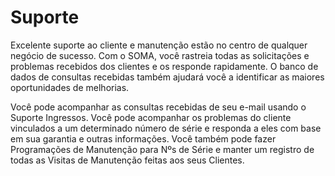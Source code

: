 # Suporte


Excelente suporte ao cliente e manutenção estão no centro de qualquer negócio de sucesso. Com o SOMA, você rastreia todas as solicitações e problemas recebidos dos clientes e os responde rapidamente. O banco de dados de consultas recebidas também ajudará você a identificar as maiores oportunidades de melhorias.


Você pode acompanhar as consultas recebidas de seu e-mail usando o Suporte
Ingressos. Você pode acompanhar os problemas do cliente vinculados a um determinado
número de série e responda a eles com base em sua garantia e outras informações.
Você também pode fazer Programações de Manutenção para Nºs de Série e manter um registro de todas as Visitas de Manutenção feitas aos seus Clientes.


